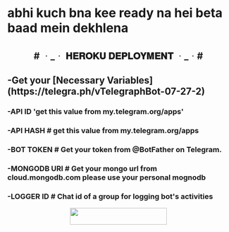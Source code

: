 #  abhi kuch bna kee ready na hei beta baad mein dekhlena 

<h2 align="center">
   # ᆞ_ᆞ 𝐇𝐄𝐑𝐎𝐊𝐔 𝐃𝐄𝐏𝐋𝐎𝐘𝐌𝐄𝐍𝐓 ᆞ_ᆞ#  
</h2>
<h2> -Get your [Necessary Variables] (https://telegra.ph/vTelegraphBot-07-27-2)</h2>
</h3>
<h3>
-API ID 
'get this value from my.telegram.org/apps'
</h3>
<h3>
-API HASH
# get this value from my.telegram.org/apps
</h3>
<h3>
-BOT TOKEN
# Get your token from @BotFather on Telegram.
</h3>
<h3>
-MONGODB URl
# Get your mongo url from cloud.mongodb.com please use your personal mognodb
</h3>
<h3>
-LOGGER ID 
# Chat id of a group for logging bot's activities
</h3>

<p align="center"><a href="http://dashboard.heroku.com/new?template=https://github.com/teamdcbots/DCxMUSIC"> <img src="https://img.shields.io/badge/Deploy%20On%20Heroku-pink?style=for-the-badge&logo=heroku" width="220" height="38.45"/></a></p>
